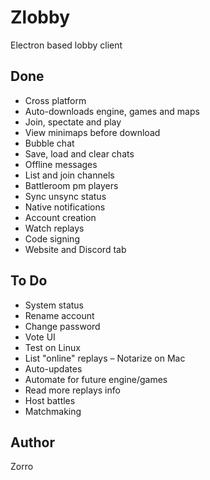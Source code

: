 # Zlobby

Electron based lobby client

## Done

- Cross platform
- Auto-downloads engine, games and maps
- Join, spectate and play
- View minimaps before download
- Bubble chat
- Save, load and clear chats
- Offline messages
- List and join channels
- Battleroom pm players
- Sync unsync status
- Native notifications
- Account creation
- Watch replays
- Code signing
- Website and Discord tab

## To Do

- System status
- Rename account
- Change password
- Vote UI
- Test on Linux
- List "online" replays
– Notarize on Mac
- Auto-updates
- Automate for future engine/games 
- Read more replays info
- Host battles
- Matchmaking

## Author

Zorro